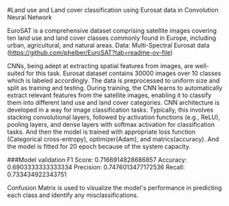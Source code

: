 #Land use and Land cover classification using Eurosat data in Convolution Neural Network

EuroSAT is a comprehensive dataset comprising satellite images covering ten land use and land cover classes commonly found in Europe, including urban, agricultural, and natural areas. 
Data: Multi-Spectral Eurosat data (https://github.com/phelber/EuroSAT?tab=readme-ov-file)

CNNs, being adept at extracting spatial features from images, are well-suited for this task. Eurosat dataset contains 30000 images over 10 classes which is labeled accordingly. The data is preprocessed to uniform size and split as training and testing. During training, the CNN learns to automatically extract relevant features from the satellite images, enabling it to classify them into different land use and land cover categories. CNN architecture is developed in a way for image classification tasks. Typically, this involves stacking convolutional layers, followed by activation functions (e.g., ReLU), pooling layers, and dense layers with softmax activation for classification tasks. And then the model is trained with appropriate loss function (Categorical cross-entropy), optimizer(Adam), and matrics(accuracy). And the model is fitted for 20 epoch because of the system capacity. 

###Model validation 
F1 Score: 0.7166914828686857
Accuracy: 0.6903333333333334
Precision: 0.7476013477172536
Recall: 0.733434922343751

Confusion Matrix is used to visualize the model's performance in predicting each class and identify any misclassifications.
